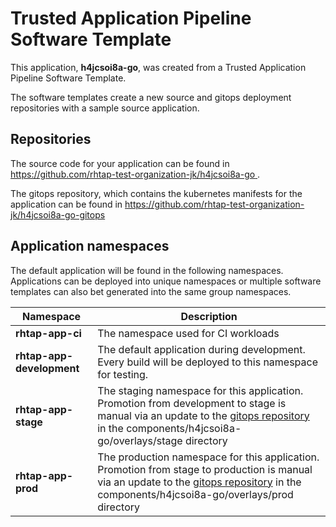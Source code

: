 # Trusted Application Pipeline Software Template

This application, **h4jcsoi8a-go**, was created from a Trusted Application Pipeline Software Template.

The software templates create a new source and gitops deployment repositories with a sample source application. 

## Repositories

The source code for your application can be found in [https://github.com/rhtap-test-organization-jk/h4jcsoi8a-go ](https://github.com/rhtap-test-organization-jk/h4jcsoi8a-go ).
 
The gitops repository, which contains the kubernetes manifests for the application can be found in 
[https://github.com/rhtap-test-organization-jk/h4jcsoi8a-go-gitops ](https://github.com/rhtap-test-organization-jk/h4jcsoi8a-go-gitops ) 

## Application namespaces 

The default application will be found in the following namespaces. Applications can be deployed into unique namespaces or multiple software templates can also bet generated into the same group namespaces.  

|  Namespace   |  Description   |  
| -------- | -------- |
| **rhtap-app-ci** | The namespace used for CI workloads |
| **rhtap-app-development** | The default application during development. Every build will be deployed to this namespace for testing. |
| **rhtap-app-stage** | The staging namespace for this application. Promotion from development to stage is manual via an update to the [gitops repository](https://github.com/rhtap-test-organization-jk/h4jcsoi8a-go-gitops ) in the components/h4jcsoi8a-go/overlays/stage directory |
| **rhtap-app-prod** | The production namespace for this application. Promotion from stage to production is manual via an update to the [gitops repository](https://github.com/rhtap-test-organization-jk/h4jcsoi8a-go-gitops ) in the components/h4jcsoi8a-go/overlays/prod directory |